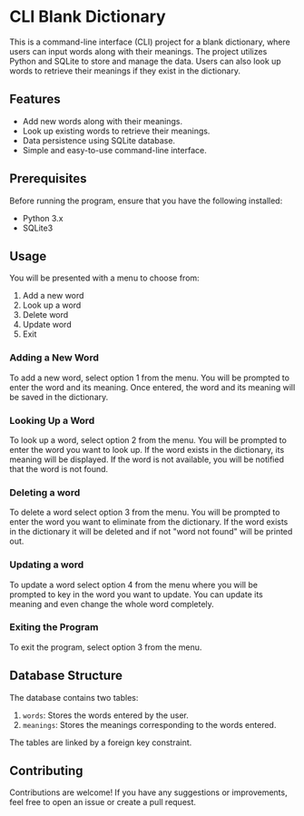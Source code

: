 # CLI Blank Dictionary

This is a command-line interface (CLI) project for a blank dictionary, where users can input words along with their meanings. The project utilizes Python and SQLite to store and manage the data. Users can also look up words to retrieve their meanings if they exist in the dictionary.

## Features

- Add new words along with their meanings.
- Look up existing words to retrieve their meanings.
- Data persistence using SQLite database.
- Simple and easy-to-use command-line interface.

## Prerequisites

Before running the program, ensure that you have the following installed:

- Python 3.x
- SQLite3 


## Usage

You will be presented with a menu to choose from:

1. Add a new word
2. Look up a word
3. Delete word
4. Update word
5. Exit

### Adding a New Word

To add a new word, select option 1 from the menu. You will be prompted to enter the word and its meaning. Once entered, the word and its meaning will be saved in the dictionary.

### Looking Up a Word

To look up a word, select option 2 from the menu. You will be prompted to enter the word you want to look up. If the word exists in the dictionary, its meaning will be displayed. If the word is not available, you will be notified that the word is not found.

### Deleting a word 
To delete a word select option 3 from the menu. You will be prompted to enter the word you want to eliminate from the dictionary. If the word exists in the dictionary it will be deleted and if not "word not found" will be printed out.

### Updating a word
To update a word select option 4 from the menu where you will be prompted to key in the word you want to update. You can update its meaning and even change the whole word completely.

### Exiting the Program

To exit the program, select option 3 from the menu.

## Database Structure

The database contains two tables:

1. `words`: Stores the words entered by the user.
2. `meanings`: Stores the meanings corresponding to the words entered.

The tables are linked by a foreign key constraint.

## Contributing

Contributions are welcome! If you have any suggestions or improvements, feel free to open an issue or create a pull request.

